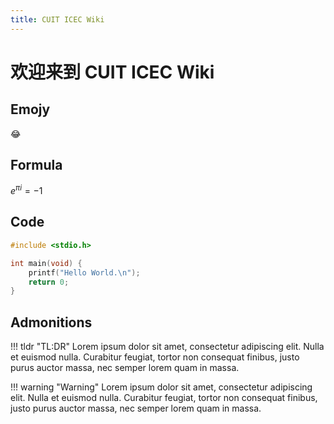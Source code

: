 ```yaml
---
title: CUIT ICEC Wiki
---
```


# 欢迎来到 **CUIT ICEC Wiki**

## Emojy

:joy:

## Formula

$e^{\pi i} = -1$

## Code

```c
#include <stdio.h>

int main(void) {
    printf("Hello World.\n");
    return 0;
}
```

## Admonitions

!!! tldr "TL:DR"
    Lorem ipsum dolor sit amet, consectetur adipiscing elit. Nulla et euismod
    nulla. Curabitur feugiat, tortor non consequat finibus, justo purus auctor
    massa, nec semper lorem quam in massa.

!!! warning "Warning"
    Lorem ipsum dolor sit amet, consectetur adipiscing elit. Nulla et euismod
    nulla. Curabitur feugiat, tortor non consequat finibus, justo purus auctor
    massa, nec semper lorem quam in massa.
